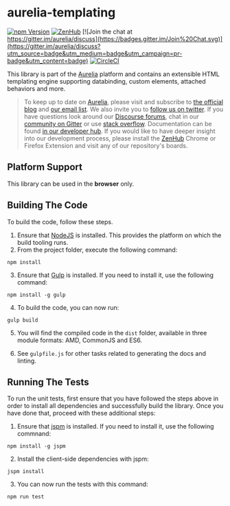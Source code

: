 # aurelia-templating

[![npm Version](https://img.shields.io/npm/v/aurelia-templating.svg)](https://www.npmjs.com/package/aurelia-templating)
[![ZenHub](https://raw.githubusercontent.com/ZenHubIO/support/master/zenhub-badge.png)](https://zenhub.io)
[![Join the chat at https://gitter.im/aurelia/discuss](https://badges.gitter.im/Join%20Chat.svg)](https://gitter.im/aurelia/discuss?utm_source=badge&utm_medium=badge&utm_campaign=pr-badge&utm_content=badge)
[![CircleCI](https://circleci.com/gh/aurelia/templating.svg?style=shield)](https://circleci.com/gh/aurelia/templating)

This library is part of the [Aurelia](http://www.aurelia.io/) platform and contains an extensible HTML templating engine supporting databinding, custom elements, attached behaviors and more.

> To keep up to date on [Aurelia](http://www.aurelia.io/), please visit and subscribe to [the official blog](http://blog.aurelia.io/) and [our email list](http://eepurl.com/ces50j). We also invite you to [follow us on twitter](https://twitter.com/aureliaeffect). If you have questions look around our [Discourse forums](https://discourse.aurelia.io/), chat in our [community on Gitter](https://gitter.im/aurelia/discuss) or use [stack overflow](http://stackoverflow.com/search?q=aurelia). Documentation can be found [in our developer hub](http://aurelia.io/docs). If you would like to have deeper insight into our development process, please install the [ZenHub](https://zenhub.io) Chrome or Firefox Extension and visit any of our repository's boards.

## Platform Support

This library can be used in the **browser** only.

## Building The Code

To build the code, follow these steps.

1. Ensure that [NodeJS](http://nodejs.org/) is installed. This provides the platform on which the build tooling runs.
2. From the project folder, execute the following command:

  ```shell
  npm install
  ```
3. Ensure that [Gulp](http://gulpjs.com/) is installed. If you need to install it, use the following command:

  ```shell
  npm install -g gulp
  ```
4. To build the code, you can now run:

  ```shell
  gulp build
  ```
5. You will find the compiled code in the `dist` folder, available in three module formats: AMD, CommonJS and ES6.

6. See `gulpfile.js` for other tasks related to generating the docs and linting.

## Running The Tests

To run the unit tests, first ensure that you have followed the steps above in order to install all dependencies and successfully build the library. Once you have done that, proceed with these additional steps:

1. Ensure that [jspm](http://jspm.io/) is installed. If you need to install it, use the following commnand:

  ```shell
  npm install -g jspm
  ```
2. Install the client-side dependencies with jspm:

  ```shell
  jspm install
  ```

3. You can now run the tests with this command:

  ```shell
  npm run test
  ```

